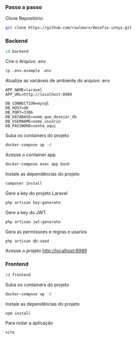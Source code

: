 ### Passo a passo
Clone Repositório
```sh
git clone https://github.com/raulmarx/desafio-innyx.git
```



### Backend
```sh
cd backend
```


Crie o Arquivo .env
```sh
cp .env.example .env
```


Atualize as variáveis de ambiente do arquivo .env
```dosini
APP_NAME=laravel
APP_URL=http://localhost:8989

DB_CONNECTION=mysql
DB_HOST=db
DB_PORT=3306
DB_DATABASE=nome_que_desejar_db
DB_USERNAME=nome_usuario
DB_PASSWORD=senha_aqui

```


Suba os containers do projeto
```sh
docker-compose up -d
```


Acesse o container app
```sh
docker-compose exec app bash
```


Instale as dependências do projeto
```sh
composer install
```


Gere a key do projeto Laravel
```sh
php artisan key:generate
```

Gere a key do JWT
```sh
php artisan jwt:generate
```

Gera as permissoes e regras e usarios 
```sh
php artisan db:seed
```


Acesse o projeto
[http://localhost:8989](http://localhost:8989)

### Frontend
```sh
cd frontend
```

Suba os containers do projeto
```sh
docker-compose up -d
```

Instale as dependências do projeto
```sh
npm install
```

Para rodar a aplicação 
```sh
vite
```
